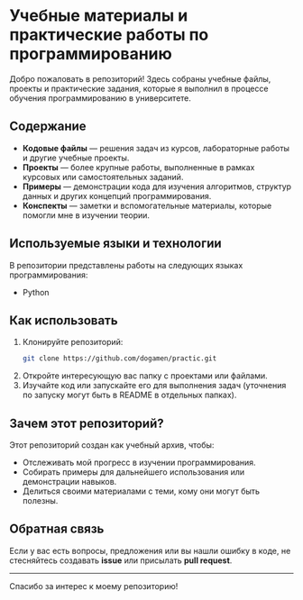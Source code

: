 # Учебные материалы и практические работы по программированию

Добро пожаловать в репозиторий! Здесь собраны учебные файлы, проекты и практические задания, которые я выполнил в процессе обучения программированию в университете.

## Содержание

- **Кодовые файлы** — решения задач из курсов, лабораторные работы и другие учебные проекты.
- **Проекты** — более крупные работы, выполненные в рамках курсовых или самостоятельных заданий.
- **Примеры** — демонстрации кода для изучения алгоритмов, структур данных и других концепций программирования.
- **Конспекты** — заметки и вспомогательные материалы, которые помогли мне в изучении теории.

## Используемые языки и технологии

В репозитории представлены работы на следующих языках программирования:
- Python

## Как использовать

1. Клонируйте репозиторий:
   ```bash
   git clone https://github.com/dogamen/practic.git
   ```
2. Откройте интересующую вас папку с проектами или файлами.
3. Изучайте код или запускайте его для выполнения задач (уточнения по запуску могут быть в README в отдельных папках).

## Зачем этот репозиторий?

Этот репозиторий создан как учебный архив, чтобы:
- Отслеживать мой прогресс в изучении программирования.
- Собирать примеры для дальнейшего использования или демонстрации навыков.
- Делиться своими материалами с теми, кому они могут быть полезны.

## Обратная связь

Если у вас есть вопросы, предложения или вы нашли ошибку в коде, не стесняйтесь создавать **issue** или присылать **pull request**.  

---

Спасибо за интерес к моему репозиторию!
